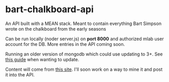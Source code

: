# bart-chalkboard-api
An API built with a MEAN stack. Meant to contain everything Bart Simpson wrote on the chalkboard from the early seasons

Can be run locally (noder server.js) on **port 8000** and authorized mlab user account for the DB. More entries in the API coming soon.

Running an older version of mongodb which could use updating to 3+. See [this guide](https://stackoverflow.com/questions/47662220/db-collection-is-not-a-function-when-using-mongoclient-v3-0?rq=1) when wanting to update.

Content will come from [this site](http://www.simpsoncrazy.com/lists/blackboard). I'll soon work on a way to mine it and post it into the API.
